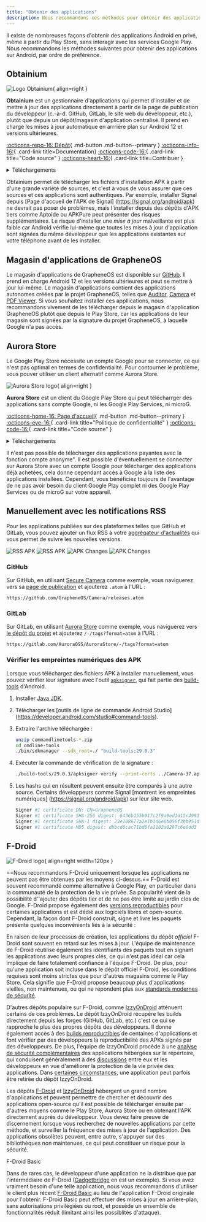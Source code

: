 ```yaml
---
title: "Obtenir des applications"
description: Nous recommandons ces méthodes pour obtenir des applications sur Android sans interagir avec les services Google Play.
---
```


Il existe de nombreuses façons d'obtenir des applications Android en privé, même à partir du Play Store, sans interagir avec les services Google Play. Nous recommandons les méthodes suivantes pour obtenir des applications sur Android, par ordre de préférence.

## Obtainium

<div class="admonition recommendation" markdown>

![Logo Obtainium](../assets/img/android/obtainium.svg){ align=right }

**Obtainium** est un gestionnaire d'applications qui permet d'installer et de mettre à jour des applications directement à partir de la page de publication du développeur (c.-à-d. GitHub, GitLab, le site web du développeur, etc.), plutôt que depuis un dépôt/magasin d'application centralisé. Il prend en charge les mises à jour automatique en arrrière plan sur Android 12 et versions ultérieures.

[:octicons-repo-16: Dépôt](https://github.com/ImranR98/Obtainium#readme){ .md-button .md-button--primary }
[:octicons-info-16:](https://github.com/ImranR98/Obtainium/wiki){ .card-link title=Documentation}
[:octicons-code-16:](https://github.com/ImranR98/Obtainium){ .card-link title="Code source" }
[:octicons-heart-16:](https://github.com/sponsors/ImranR98){ .card-link title=Contribuer }

<details class="downloads" markdown>
<summary>Téléchargements</summary>

- [:simple-github: GitHub](https://github.com/ImranR98/Obtainium/releases)

</details>

</div>

Obtainium permet de télécharger les fichiers d'installation APK à partir d'une grande variété de sources, et c'est à vous de vous assurer que ces sources et ces applications sont authentiques. Par exemple, installer Signal depuis [Page d'accueil de l'APK de Signal] (https://signal.org/android/apk) ne devrait pas poser de problèmes, mais l'installer depuis des dépôts d'APK tiers comme Aptoide ou APKPure peut présenter des risques supplémentaires. Le risque d'installer une _mise à jour_ malveillante est plus faible car Android vérifie lui-même que toutes les mises à jour d'application sont signées du même développeur que les applications existantes sur votre téléphone avant de les installer.

## Magasin d'applications de GrapheneOS

Le magasin d'applications de GrapheneOS est disponible sur [GitHub](https://github.com/GrapheneOS/Apps/releases). Il prend en charge Android 12 et les versions ultérieures et peut se mettre à jour lui-même. Le magasin d'applications contient des applications autonomes créées par le projet GrapheneOS, telles que [Auditor](../device-integrity.md#auditor-android), [Camera](general-apps.md#secure-camera) et [PDF Viewer](general-apps.md#secure-pdf-viewer). Si vous souhaitez installer ces appllications, nous recommandons vivement de les télécharger depuis le magasin d'application GrapheneOS plutôt que depuis le Play Store, car les applications de leur magasin sont signées par la signature du projet GrapheneOS, à laquelle Google n'a pas accès.

## Aurora Store

Le Google Play Store nécessite un compte Google pour se connecter, ce qui n'est pas optimal en termes de confidentialité. Pour contourner le problème, vous pouver utiliser un client alternatif comme Aurora Store.

<div class="admonition recommendation" markdown>

![Aurora Store logo](../assets/img/android/aurora-store.webp){ align=right }

**Aurora Store** est un client du Google Play Store qui peut télécharrger des applications sans compte Google, ni les Google Play Services, ni microG.

[:octicons-home-16: Page d'accueil](https://auroraoss.com){ .md-button .md-button--primary }
[:octicons-eye-16:](https://gitlab.com/AuroraOSS/AuroraStore/-/blob/master/POLICY.md){ .card-link title="Politique de confidentialité" }
[:octicons-code-16:](https://gitlab.com/AuroraOSS/AuroraStore){ .card-link title="Code source" }

<details class="downloads" markdown>
<summary>Téléchargements</summary>

- [:simple-gitlab: GitLab](https://gitlab.com/AuroraOSS/AuroraStore/-/releases)

</details>

</div>

Il n'est pas possible de télécharger des applications payantes avec la fonction compte anonyme". Il est possible d'éventuellement se connecter sur Aurora Store avec un compte Google pour télécharger des applications déjà achetées, cela donne cependant accès à Google à la liste des applications installées. Cependant, vous bénéficiez toujours de l'avantage de ne pas avoir besoin du client Google Play complet ni des Google Play Services ou de microG sur votre appareil.

## Manuellement avec les notifications RSS

Pour les applications publiées sur des plateformes telles que GitHub et GitLab, vous pouvez ajouter un flux RSS à votre [aggrégateur d'actualités](../news-aggregators.md) qui vous permet de suivre les nouvelles versions.

![RSS APK](../assets/img/android/rss-apk-light.png#only-light) ![RSS APK](../assets/img/android/rss-apk-dark.png#only-dark) ![APK Changes](../assets/img/android/rss-changes-light.png#only-light) ![APK Changes](../assets/img/android/rss-changes-dark.png#only-dark)

### GitHub

Sur GitHub, en utilisant [Secure Camera](general-apps.md#secure-camera) comme exemple, vous naviguerez vers sa [page de publication](https://github.com/GrapheneOS/Camera/releases) et ajouterez `.atom` à l'URL :

`https://github.com/GrapheneOS/Camera/releases.atom`

### GitLab

Sur GitLab, en utilisant [Aurora Store](#aurora-store) comme exemple, vous naviguerez vers [le dépôt du projet](https://gitlab.com/AuroraOSS/AuroraStore) et ajouterez `/-/tags?format=atom` à l'URL :

`https://gitlab.com/AuroraOSS/AuroraStore/-/tags?format=atom`

### Vérifier les empreintes numériques des APK

Lorsque vous téléchargez des fichiers APK à installer manuellement, vous pouvez vérifier leur signature avec l'outil [`apksigner`](https://developer.android.com/studio/command-line/apksigner), qui fait partie des [build-tools](https://developer.android.com/studio/releases/build-tools) d'Android.

1. Installer [Java JDK](https://oracle.com/java/technologies/downloads).

2. Télécharger les [outils de ligne de commande Android Studio] (https://developer.android.com/studio#command-tools).

3. Extraire l'archive téléchargée :

    ```bash
    unzip commandlinetools-*.zip
    cd cmdline-tools
    ./bin/sdkmanager --sdk_root=./ "build-tools;29.0.3"
    ```

4. Exécuter la commande de vérification de la signature :

    ```bash
    ./build-tools/29.0.3/apksigner verify --print-certs ../Camera-37.apk
    ```

5. Les hashs qui en résultent peuvent ensuite être comparés à une autre source. Certains développeurs comme Signal [montrent les empreintes numériques] (https://signal.org/android/apk) sur leur site web.

    ```bash
    Signer #1 certificate DN: CN=GrapheneOS
    Signer #1 certificate SHA-256 digest: 6436b155b917c2f9a9ed1d15c4993a5968ffabc94947c13f2aeee14b7b27ed59
    Signer #1 certificate SHA-1 digest: 23e108677a2e1b1d6e6b056f3bb951df7ad5570c
    Signer #1 certificate MD5 digest: dbbcd0cac71bd6fa2102a0297c6e0dd3
    ```

## F-Droid

![F-Droid logo](../assets/img/android/f-droid.svg){ align=right width=120px }

\==Nous recommandons F-Droid uniquement lorsque les applications ne peuvent pas être obtenues par les moyens ci-dessus.== F-Droid est souvent recommandé comme alternative à Google Play, en particulier dans la communauté de la protection de la vie privée. Sa popularité vient de la possibilité d''ajouter des dépôts tier et de ne pas être limité au jardin clos de Google. F-Droid propose également des [versions reproductibles](https://f-droid.org/en/docs/Reproducible_Builds) pour certaines applications et est dédié aux logiciels libres et open-source. Cependant, la façon dont F-Droid construit, signe et livre les paquets présente quelques inconvénients liés à la sécurité :

En raison de leur processus de création, les applications du dépôt _officiel_ F-Droid sont souvent en retard sur les mises à jour. L'équipe de maintenance de F-Droid réutilise également les identifiants des paquets tout en signant les applications avec leurs propres clés, ce qui n'est pas idéal car cela implique de faire totalement confiance à l'équipe F-Droid. De plus, pour qu'une application soit incluse dans le dépôt officiel F-Droid, les conditions requises sont moins strictes que pour d'autres magasins comme le Play Store. Cela signifie que F-Droid propose beaucoup plus d'applications vieilles, non maintenues, ou qui ne répondent plus aux [standards modernes de sécurité](https://developer.android.com/google/play/requirements/target-sdk).

D'autres dépôts populaire sur F-Droid, comme [IzzyOnDroid](https://apt.izzysoft.de/fdroid) atténuent certains de ces problèmes. Le dépôt IzzyOnDroid récupère les builds directement depuis les forges (GitHub, GitLab, etc.) c'est ce qui se rapproche le plus des propres dépôts des développeurs. Il donne également accès à des [builds reproductibles](https://android.izzysoft.de/articles/named/iod-rbs-mirrors-clients) de centaines d'applications et font vérifier par des développeurs la reproductibilité des APKs signés par des développeurs. De plus, l'équipe de IzzyOnDroid procède à une [analyse de sécurité complémentaires](https://android.izzysoft.de/articles/named/iod-scan-apkchecks) des applications hébergées sur le répertoire, qui conduisent généralement à des [discussions](https://github.com/gouravkhunger/QuotesApp/issues/22) entre eux et les développeurs en vue d'améliorer la protection de la vie privée des applications. Dans [certaines circomstances](https://gitlab.com/IzzyOnDroid/repo#are-apps-removed-from-the-repo--and-when-does-that-happen), une application peut parfois être retirée du dépôt IzzyOnDroid.

Les dépôts [F-Droid](https://f-droid.org/en/packages) et [IzzyOnDroid](https://apt.izzysoft.de/fdroid) hébergent un grand nombre d'applications et peuvent permettre de chercher et découvrir des applications open-source qu'il est possible de télécharger ensuite par d'autres moyens comme le Play Store, Aurora Store ou en obtenant l'APK directement auprès du développeur. Vous devez faire preuve de discernement lorsque vous recherchez de nouvelles applications par cette méthode, et surveiller la fréquence des mises à jour de l'application. Des applications obsolètes peuvent, entre autre, s'appuyer sur des bibliothèques non maintenues, ce qui peut constituer un risque pour la sécurité.

<div class="admonition note" markdown>
<p class="admonition-title">F-Droid Basic</p>

Dans de rares cas, le développeur d'une application ne la distribue que par l'intermédiaire de F-Droid ([Gadgetbridge](../health-and-wellness.md#gadgetbridge) en est un exemple). Si vous avez vraiment besoin d'une telle application, nous vous recommandons d'utiliser le client plus récent [F-Droid Basic](https://f-droid.org/en/packages/org.fdroid.basic) au lieu de l'application F-Droid originale pour l'obtenir. F-Droid Basic peut effectuer des mises à jour en arrière-plan, sans autorisations privilégiées ou root, et possède un ensemble de fonctionnalités réduit (limitant ainsi les possiblités d'attaque).

</div>
